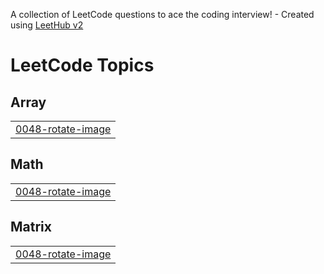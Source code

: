 A collection of LeetCode questions to ace the coding interview! - Created using [LeetHub v2](https://github.com/arunbhardwaj/LeetHub-2.0)
<!---LeetCode Topics Start-->
# LeetCode Topics
## Array
|  |
| ------- |
| [0048-rotate-image](https://github.com/ksharathkrishna/leetcode/tree/master/0048-rotate-image) |
## Math
|  |
| ------- |
| [0048-rotate-image](https://github.com/ksharathkrishna/leetcode/tree/master/0048-rotate-image) |
## Matrix
|  |
| ------- |
| [0048-rotate-image](https://github.com/ksharathkrishna/leetcode/tree/master/0048-rotate-image) |
<!---LeetCode Topics End-->